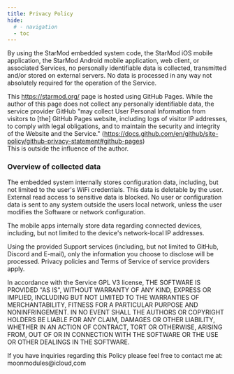```yaml
---
title: Privacy Policy
hide:
  # - navigation
  - toc
---
```


By using the StarMod embedded system code, the StarMod iOS mobile application, the StarMod Android mobile application, web client, or associated Services, no personally identifiable data is collected, transmitted and/or stored on external servers.
No data is processed in any way not absolutely required for the operation of the Service.

This https://starmod.org/ page is hosted using GitHub Pages. While the author of this page does not collect any personally identifiable data, the service provider GitHub "may collect User Personal Information from visitors to [the] GitHub Pages website, including logs of visitor IP addresses, to comply with legal obligations, and to maintain the security and integrity of the Website and the Service." (https://docs.github.com/en/github/site-policy/github-privacy-statement#github-pages)  
This is outside the influence of the author.

### Overview of collected data

The embedded system internally stores configuration data, including, but not limited to the user's WiFi credentials.
This data is deletable by the user. External read access to sensitive data is blocked. No user or configuration data is sent to any system outside the users local network, unless the user modifies the Software or network configuration.

The mobile apps internally store data regarding connected devices, including, but not limited to the device's network-local IP addresses.

Using the provided Support services (including, but not limited to GitHub, Discord and E-mail), only the information you choose to disclose will be processed. Privacy policies and Terms of Service of service providers apply.

In accordance with the Service GPL V3 license, THE SOFTWARE IS PROVIDED "AS IS",
WITHOUT WARRANTY OF ANY KIND, EXPRESS OR
IMPLIED, INCLUDING BUT NOT LIMITED TO THE WARRANTIES OF MERCHANTABILITY,
FITNESS FOR A PARTICULAR PURPOSE AND NONINFRINGEMENT. IN NO EVENT SHALL THE
AUTHORS OR COPYRIGHT HOLDERS BE LIABLE FOR ANY CLAIM, DAMAGES OR OTHER
LIABILITY, WHETHER IN AN ACTION OF CONTRACT, TORT OR OTHERWISE, ARISING FROM,
OUT OF OR IN CONNECTION WITH THE SOFTWARE OR THE USE OR OTHER DEALINGS IN THE
SOFTWARE.

If you have inquiries regarding this Policy please feel free to contact me at: moonmodules@icloud,com
